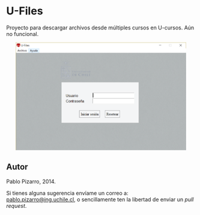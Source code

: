 # U-Files
Proyecto para descargar archivos desde múltiples cursos en U-cursos. Aún no funcional.

<p align="center">
<img src="https://raw.githubusercontent.com/ppizarror/ppizarror.github.io/master/resources/images/u-files/captura1.PNG" width="90%px">
</p>

## Autor
Pablo Pizarro, 2014.

Si tienes alguna sugerencia envíame un correo a: [pablo.pizarro@ing.uchile.cl](mailto:pablo.pizarro@ing.uchile.cl), o sencillamente ten la libertad de enviar un _pull request_.